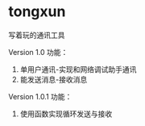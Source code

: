 # tongxun
写着玩的通讯工具

Version 1.0
功能：

1. 单用户通讯-实现和网络调试助手通讯
2. 能发送消息-接收消息 


Version 1.0.1
功能：

1. 使用函数实现循环发送与接收
 